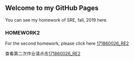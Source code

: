 ## Welcome to my GitHub Pages

You can see my homework of SRE, fall, 2019 here.

### HOMEWORK2 

For the second homework, please click here [171860026_RE2](https://github.com/Caiy-c/2019-SRE-Homework/blob/master/171860026_RE2.pdf)

查看第二次作业请点击[171860026_RE2](https://github.com/Caiy-c/2019-SRE-Homework/blob/master/171860026_RE2.pdf)
